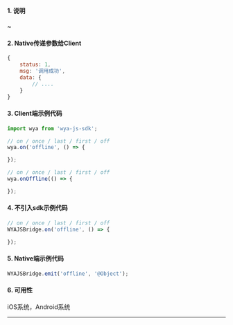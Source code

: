 #### 1. 说明

~

#### 2. Native传递参数给Client

```javascript
{
	status: 1,
	msg: '调用成功',
	data: {
		// ....
	}
}
```

#### 3. Client端示例代码

```javascript
import wya from 'wya-js-sdk';

// on / once / last / first / off
wya.on('offline', () => {

});

// on / once / last / first / off
wya.onOffline(() => {

});
```

#### 4. 不引入sdk示例代码

```javascript
// on / once / last / first / off
WYAJSBridge.on('offline', () => {

});
```

#### 5. Native端示例代码

```javascript
WYAJSBridge.emit('offline', '@Object');
```

#### 6. 可用性

iOS系统，Android系统

---------

